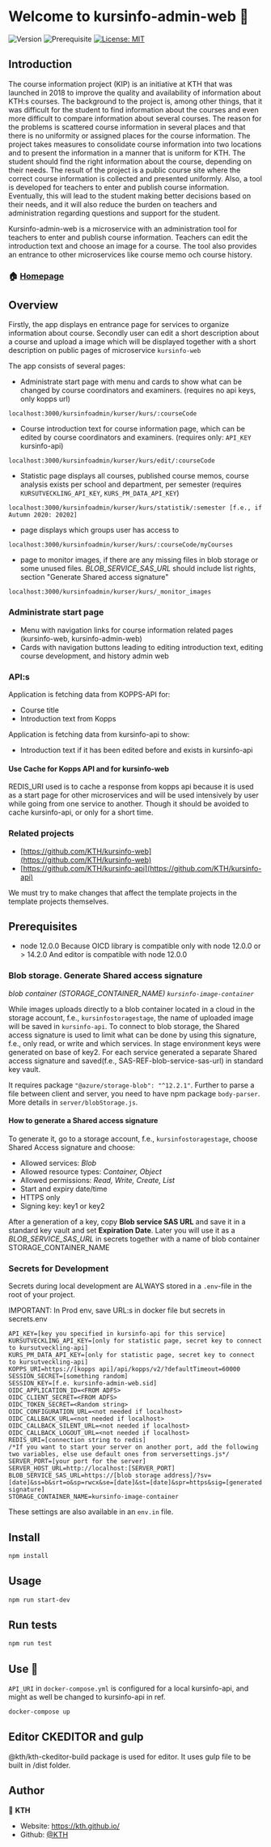 # Welcome to kursinfo-admin-web 👋

![Version](https://img.shields.io/badge/version-2.0.0-blue.svg?cacheSeconds=2592000)
![Prerequisite](https://img.shields.io/badge/node-12.0.0-blue.svg)
[![License: MIT](https://img.shields.io/badge/License-MIT-yellow.svg)](#)

## Introduction

The course information project (KIP) is an initiative at KTH that was launched in 2018 to improve the quality and availability of information about KTH:s courses. The background to the project is, among other things, that it was difficult for the student to find information about the courses and even more difficult to compare information about several courses. The reason for the problems is scattered course information in several places and that there is no uniformity or assigned places for the course information. The project takes measures to consolidate course information into two locations and to present the information in a manner that is uniform for KTH. The student should find the right information about the course, depending on their needs. The result of the project is a public course site where the correct course information is collected and presented uniformly. Also, a tool is developed for teachers to enter and publish course information. Eventually, this will lead to the student making better decisions based on their needs, and it will also reduce the burden on teachers and administration regarding questions and support for the student.

Kursinfo-admin-web is a microservice with an administration tool for teachers to enter and publish course information. Teachers can edit the introduction text and choose an image for a course. The tool also provides an entrance to other microservices like course memo och course history.

### 🏠 [Homepage](https://github.com/KTH/kursinfo-admin-web)

## Overview

Firstly, the app displays en entrance page for services to organize information about course. Secondly user can edit a short description about a course and upload a image which will be displayed together with a short description on public pages of microservice `kursinfo-web`

The app consists of several pages:

- Administrate start page with menu and cards to show what can be changed by course coordinators and examiners.
  (requires no api keys, only kopps url)

```
localhost:3000/kursinfoadmin/kurser/kurs/:courseCode
```

- Course introduction text for course information page, which can be edited by course coordinators and examiners.
  (requires only: `API_KEY` kursinfo-api)

```
localhost:3000/kursinfoadmin/kurser/kurs/edit/:courseCode

```

- Statistic page displays all courses, published course memos, course analysis exists per school and department, per semester
  (requires
  `KURSUTVECKLING_API_KEY`,
  `KURS_PM_DATA_API_KEY`)

```
localhost:3000/kursinfoadmin/kurser/kurs/statistik/:semester [f.e., if Autumn 2020: 20202]

```

- page displays which groups user has access to

```
localhost:3000/kursinfoadmin/kurser/kurs/:courseCode/myCourses

```

- page to monitor images, if there are any missing files in blob storage or some unused files. _BLOB_SERVICE_SAS_URL_ should include list rights, section "Generate Shared access signature"

```
localhost:3000/kursinfoadmin/kurser/kurs/_monitor_images

```

### Administrate start page

- Menu with navigation links for course information related pages (kursinfo-web, kursinfo-admin-web)
- Cards with navigation buttons leading to editing introduction text, editing course development, and history admin web

### API:s

Application is fetching data from KOPPS-API for:

- Course title
- Introduction text from Kopps

Application is fetching data from kursinfo-api to show:

- Introduction text if it has been edited before and exists in kursinfo-api

#### Use Cache for Kopps API and for kursinfo-web

REDIS_URI used is to cache a response from kopps api because it is used as a start page for other microservices and will be used intensively by user while going from one service to another. Though it should be avoided to cache kursinfo-api, or only for a short time.

### Related projects

- [https://github.com/KTH/kursinfo-web](https://github.com/KTH/kursinfo-web)
- [https://github.com/KTH/kursinfo-api](https://github.com/KTH/kursinfo-api)

We must try to make changes that affect the template projects in the template projects themselves.

## Prerequisites

- node 12.0.0
  Because OICD library is compatible only with node 12.0.0 or > 14.2.0
  And editor is compatible with node 12.0.0

### Blob storage. Generate Shared access signature

_blob container (STORAGE_CONTAINER_NAME) `kursinfo-image-container`_

While images uploads directly to a blob container located in a cloud in the storage account, f.e., `kursinfostoragestage`, the name of uploaded image will be saved in `kursinfo-api`.
To connect to blob storage, the Shared access signature is used to limit what can be done by using this signature, f.e., only read, or write and which services. In stage environment keys were generated on base of key2.
For each service generated a separate Shared access signature and saved(f.e., SAS-REF-blob-service-sas-url) in standard key vault.

It requires package `"@azure/storage-blob": "^12.2.1"`. Further to parse a file between client and server, you need to have npm package `body-parser`. More details in `server/blobStorage.js`.

#### How to generate a Shared access signature

To generate it, go to a storage account, f.e., `kursinfostoragestage`, choose Shared Access signature and choose:

- Allowed services: _Blob_
- Allowed resource types: _Container, Object_
- Allowed permissions: _Read, Write, Create, List_
- Start and expiry date/time
- HTTPS only
- Signing key: key1 or key2

After a generation of a key, copy **Blob service SAS URL** and save it in a standard key vault and set **Expiration Date**.
Later you will use it as a _BLOB_SERVICE_SAS_URL_ in secrets together with a name of blob container STORAGE_CONTAINER_NAME

### Secrets for Development

Secrets during local development are ALWAYS stored in a `.env`-file in the root of your project.

IMPORTANT: In Prod env, save URL:s in docker file but secrets in secrets.env

```
API_KEY=[key you specified in kursinfo-api for this service]
KURSUTVECKLING_API_KEY=[only for statistic page, secret key to connect to kursutveckling-api]
KURS_PM_DATA_API_KEY=[only for statistic page, secret key to connect to kursutveckling-api]
KOPPS_URI=https://[kopps api]/api/kopps/v2/?defaultTimeout=60000
SESSION_SECRET=[something random]
SESSION_KEY=[f.e. kursinfo-admin-web.sid]
OIDC_APPLICATION_ID=<FROM ADFS>
OIDC_CLIENT_SECRET=<FROM ADFS>
OIDC_TOKEN_SECRET=<Random string>
OIDC_CONFIGURATION_URL=<not needed if localhost>
OIDC_CALLBACK_URL=<not needed if localhost>
OIDC_CALLBACK_SILENT_URL=<not needed if localhost>
OIDC_CALLBACK_LOGOUT_URL=<not needed if localhost>
REDIS_URI=[connection string to redis]
/*If you want to start your server on another port, add the following two variables, else use default ones from serversettings.js*/
SERVER_PORT=[your port for the server]
SERVER_HOST_URL=http://localhost:[SERVER_PORT]
BLOB_SERVICE_SAS_URL=https://[blob storage address]/?sv=[date]&ss=b&srt=o&sp=rwcx&se=[date]&st=[date]&spr=https&sig=[generated signature]
STORAGE_CONTAINER_NAME=kursinfo-image-container
```

These settings are also available in an `env.in` file.

## Install

```sh
npm install
```

## Usage

```sh
npm run start-dev
```

## Run tests

```sh
npm run test
```

## Use 🐳

`API_URI` in `docker-compose.yml` is configured for a local kursinfo-api, and might as well be changed to kursinfo-api in ref.

```sh
docker-compose up
```

## Editor CKEDITOR and gulp

@kth/kth-ckeditor-build package is used for editor. It uses gulp file to be built in /dist folder.

## Author

👤 **KTH**

- Website: https://kth.github.io/
- Github: [@KTH](https://github.com/KTH)
